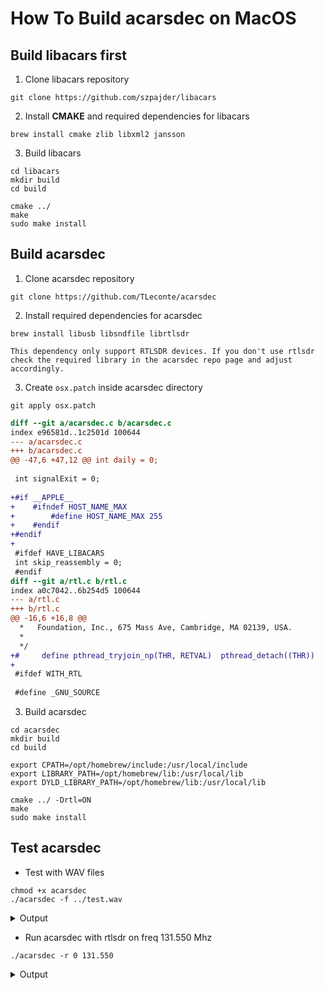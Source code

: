 # How To Build acarsdec on MacOS

## Build libacars first
1. Clone libacars repository
```
git clone https://github.com/szpajder/libacars
```
2. Install **CMAKE** and required dependencies for libacars
```
brew install cmake zlib libxml2 jansson
```
3. Build libacars
```
cd libacars
mkdir build
cd build
```
```
cmake ../
make
sudo make install
```

## Build acarsdec
1. Clone acarsdec repository
```
git clone https://github.com/TLeconte/acarsdec
```
2. Install required dependencies for acarsdec
```
brew install libusb libsndfile librtlsdr
````
`This dependency only support RTLSDR devices. If you don't use rtlsdr check the required library in the acarsdec repo page and adjust accordingly.`

3. Create `osx.patch` inside acarsdec directory

`git apply osx.patch`
```diff
diff --git a/acarsdec.c b/acarsdec.c
index e96581d..1c2501d 100644
--- a/acarsdec.c
+++ b/acarsdec.c
@@ -47,6 +47,12 @@ int daily = 0;
 
 int signalExit = 0;
 
+#if __APPLE__
+    #ifndef HOST_NAME_MAX
+        #define HOST_NAME_MAX 255
+    #endif
+#endif
+
 #ifdef HAVE_LIBACARS
 int skip_reassembly = 0;
 #endif
diff --git a/rtl.c b/rtl.c
index a0c7042..6b254d5 100644
--- a/rtl.c
+++ b/rtl.c
@@ -16,6 +16,8 @@
  *   Foundation, Inc., 675 Mass Ave, Cambridge, MA 02139, USA.
  *
  */
+#     define pthread_tryjoin_np(THR, RETVAL)  pthread_detach((THR))
+
 #ifdef WITH_RTL
 
 #define _GNU_SOURCE
```
3. Build acarsdec
```
cd acarsdec
mkdir build
cd build
```
```
export CPATH=/opt/homebrew/include:/usr/local/include
export LIBRARY_PATH=/opt/homebrew/lib:/usr/local/lib
export DYLD_LIBRARY_PATH=/opt/homebrew/lib:/usr/local/lib
```
```
cmake ../ -Drtl=ON
make
sudo make install
```

## Test acarsdec
- Test with WAV files
```
chmod +x acarsdec
./acarsdec -f ../test.wav
```

<details>
 
<summary>Output</summary>

```
[#2 (L:-23.0 E:0)  --------------------------------
Mode : E Label : 5V Id : 4 Nak
Aircraft reg: PH-BXR Flight id: KL1681
No: S53A
Reassembly: skipped

[#2 (L:-19.1 E:0)  --------------------------------
Mode : E Label : Q0 Id : 6 Nak
Aircraft reg: LN-DYY Flight id: DY083J
No: S47A
Reassembly: skipped

[#4 (L:-17.4 E:0)  --------------------------------
Mode : 2 Label : Q0 Id : 4 Nak
Aircraft reg: LN-DYY Flight id: DY083J
No: S46A
Reassembly: skipped

[#1 (L: -8.5 E:0)  --------------------------------
Mode : G Label : H1 Id : 3 Nak
Aircraft reg: F-GTAE Flight id: AF7728
No: D65C
Sublabel: DF
Reassembly: out of sequence
00000/V206,05,124,183,02,00,00000/V3XX,XX,XXX,XXX,XXXX/V4XX,XX,XXX,XXX,XXXX/V5XX,XX,XXX,XXX,XXXX/V6XX,XX,XXX,XXX,XXXX/V7044,078,00081,22222222222111/V8042,083,00061,22222222222111/

[#1 (L:-18.6 E:0)  --------------------------------
Mode : x Label : _d Id : A Ack : 5
Aircraft reg: LN-DYY 
Reassembly: skipped

[#3 (L: -4.6 E:0)  --------------------------------
Mode : 2 Label : _d Id : 0 Ack : W
Aircraft reg: G-DBCK Flight id: BA031T
No: S64A
Reassembly: skipped

[#3 (L: -4.3 E:0)  --------------------------------
Mode : E Label : Q0 Id : 9 Nak
Aircraft reg: G-DBCK Flight id: BA031T
No: S63A
Reassembly: skipped
exiting ...
```

</details>


- Run acarsdec with rtlsdr on freq 131.550 Mhz
```
./acarsdec -r 0 131.550
```

<details>
 
<summary>Output</summary>

```
Found Rafael Micro R820T tuner
Setting sample rate: 2.0000 MS/s
Exact sample rate is: 2000000.052982 Hz
```

</details>
